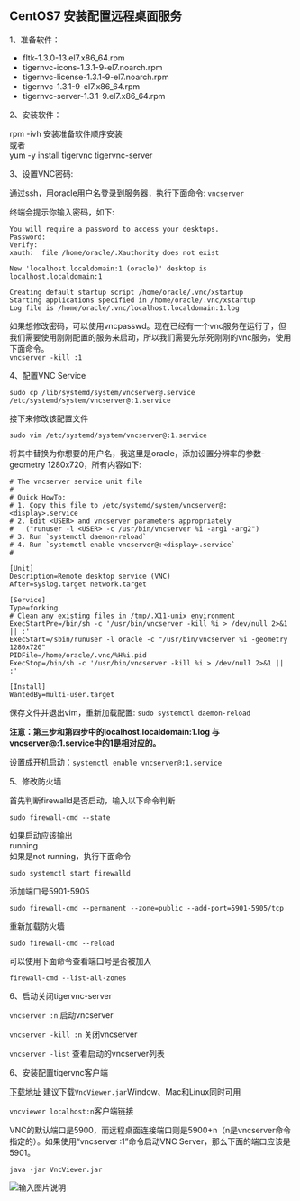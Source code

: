 ## CentOS7 安装配置远程桌面服务

  
1、准备软件：  

* fltk-1.3.0-13.el7.x86_64.rpm  
* tigernvc-icons-1.3.1-9-el7.noarch.rpm  
* tigernvc-license-1.3.1-9-el7.noarch.rpm  
* tigernvc-1.3.1-9-el7.x86_64.rpm  
* tigernvc-server-1.3.1-9.el7.x86_64.rpm  

2、安装软件：  

rpm -ivh 安装准备软件顺序安装  
或者  
yum -y install tigervnc tigervnc-server 

3、设置VNC密码:  

通过ssh，用oracle用户名登录到服务器，执行下面命令: `vncserver`  

终端会提示你输入密码，如下:
```
You will require a password to access your desktops.
Password:
Verify:
xauth:  file /home/oracle/.Xauthority does not exist

New 'localhost.localdomain:1 (oracle)' desktop is localhost.localdomain:1

Creating default startup script /home/oracle/.vnc/xstartup
Starting applications specified in /home/oracle/.vnc/xstartup
Log file is /home/oracle/.vnc/localhost.localdomain:1.log
```
如果想修改密码，可以使用vncpasswd。现在已经有一个vnc服务在运行了，但我们需要使用刚刚配置的服务来启动，所以我们需要先杀死刚刚的vnc服务，使用下面命令。  
`vncserver -kill :1`  

4、配置VNC Service  

`sudo cp /lib/systemd/system/vncserver@.service /etc/systemd/system/vncserver@:1.service`

接下来修改该配置文件

`sudo vim /etc/systemd/system/vncserver@:1.service`

将其中<USER>替换为你想要的用户名，我这里是oracle，添加设置分辨率的参数-geometry 1280x720，所有内容如下:  

```
# The vncserver service unit file
#
# Quick HowTo:
# 1. Copy this file to /etc/systemd/system/vncserver@:<display>.service
# 2. Edit <USER> and vncserver parameters appropriately
#   ("runuser -l <USER> -c /usr/bin/vncserver %i -arg1 -arg2")
# 3. Run `systemctl daemon-reload`
# 4. Run `systemctl enable vncserver@:<display>.service`
#

[Unit]
Description=Remote desktop service (VNC)
After=syslog.target network.target

[Service]
Type=forking
# Clean any existing files in /tmp/.X11-unix environment
ExecStartPre=/bin/sh -c '/usr/bin/vncserver -kill %i > /dev/null 2>&1 || :'
ExecStart=/sbin/runuser -l oracle -c "/usr/bin/vncserver %i -geometry 1280x720" 
PIDFile=/home/oracle/.vnc/%H%i.pid
ExecStop=/bin/sh -c '/usr/bin/vncserver -kill %i > /dev/null 2>&1 || :'

[Install]
WantedBy=multi-user.target
```
保存文件并退出vim，重新加载配置: `sudo systemctl daemon-reload`  

**注意：第三步和第四步中的localhost.localdomain:1.log 与 vncserver@:1.service中的1是相对应的。**
  
设置成开机启动：`systemctl enable vncserver@:1.service`

5、修改防火墙

首先判断firewalld是否启动，输入以下命令判断

`sudo firewall-cmd --state`

如果启动应该输出  
running  
如果是not running，执行下面命令

`sudo systemctl start firewalld`

添加端口号5901-5905

`sudo firewall-cmd --permanent --zone=public --add-port=5901-5905/tcp`

重新加载防火墙

`sudo firewall-cmd --reload`

可以使用下面命令查看端口号是否被加入

`firewall-cmd --list-all-zones`

6、启动关闭tigervnc-server

`vncserver :n` 启动vncserver

`vncserver -kill :n` 关闭vncserver

`vncserver -list` 查看启动的vncserver列表

6、安装配置tigervnc客户端  

[下载地址](http://sourceforge.net/projects/tigervnc/) 建议下载`VncViewer.jar`Window、Mac和Linux同时可用

`vncviewer localhost:n`客户端链接

VNC的默认端口是5900，而远程桌面连接端口则是5900+n（n是vncserver命令指定的）。如果使用“vncserver :1”命令启动VNC Server，那么下面的端口应该是5901。

`java -jar VncViewer.jar`

![输入图片说明](https://images.gitee.com/uploads/images/2018/0718/104906_ea7e2b65_132614.png "20180718-001.png")

